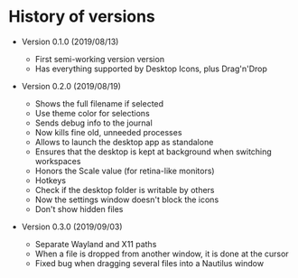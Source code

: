 # History of versions #

* Version 0.1.0 (2019/08/13)
    * First semi-working version version
    * Has everything supported by Desktop Icons, plus Drag'n'Drop

* Version 0.2.0 (2019/08/19)
    * Shows the full filename if selected
    * Use theme color for selections
    * Sends debug info to the journal
    * Now kills fine old, unneeded processes
    * Allows to launch the desktop app as standalone
    * Ensures that the desktop is kept at background when switching workspaces
    * Honors the Scale value (for retina-like monitors)
    * Hotkeys
    * Check if the desktop folder is writable by others
    * Now the settings window doesn't block the icons
    * Don't show hidden files

* Version 0.3.0 (2019/09/03)
    * Separate Wayland and X11 paths
    * When a file is dropped from another window, it is done at the cursor
    * Fixed bug when dragging several files into a Nautilus window
